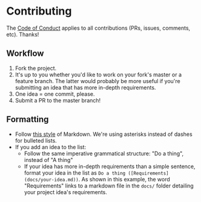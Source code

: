 # Contributing

The [Code of Conduct](CODE_OF_CONDUCT.md) applies to all contributions (PRs, issues, comments, etc). Thanks!

## Workflow

1. Fork the project.
2. It's up to you whether you'd like to work on your fork's master or a feature branch. The latter would probably be more useful if you're submitting an idea that has more in-depth requirements.
3. One idea = one commit, please.
4. Submit a PR to the master branch!

## Formatting

* Follow [this style](https://guides.github.com/features/mastering-markdown/) of Markdown. We're using asterisks instead of dashes for bulleted lists.
* If you add an idea to the list:
  * Follow the same imperative grammatical structure: "Do a thing", instead of "A thing"
  * If your idea has more in-depth requirements than a simple sentence, format your idea in the list as `Do a thing ([Requirements](docs/your-idea.md))`. As shown in this example, the word "Requirements" links to a markdown file in the `docs/` folder detailing your project idea's requirements.